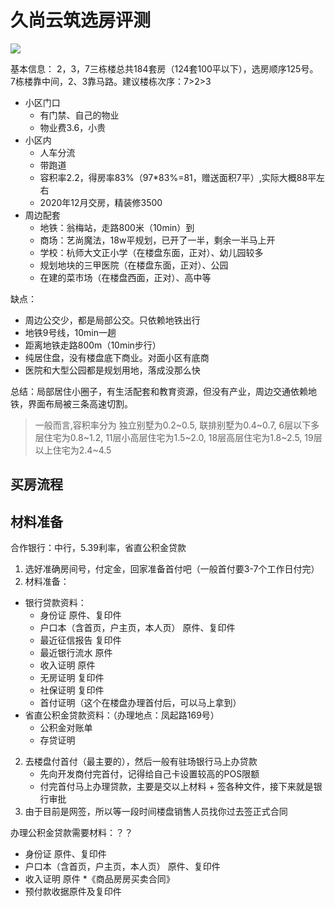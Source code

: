 # 久尚云筑选房评测

![](https://pic2.zhimg.com/80/v2-6d8c8cb6950532112979175516fee3ed_hd.jpg)

基本信息：
2，3，7三栋楼总共184套房（124套100平以下），选房顺序125号。
7栋楼靠中间，2、3靠马路。建议楼栋次序：7>2>3

* 小区门口
    * 有门禁、自己的物业
    * 物业费3.6，小贵
* 小区内
    * 人车分流
    * 带跑道
    * 容积率2.2，得房率83%（97*83%=81，赠送面积7平）,实际大概88平左右
    * 2020年12月交房，精装修3500
* 周边配套
    * 地铁：翁梅站，走路800米（10min）到
    * 商场：艺尚魔法，18w平规划，已开了一半，剩余一半马上开
    * 学校：杭师大文正小学（在楼盘东面，正对）、幼儿园较多
    * 规划地块的三甲医院（在楼盘东面，正对）、公园
    * 在建的菜市场（在楼盘西面，正对）、高中等

缺点：
* 周边公交少，都是局部公交。只依赖地铁出行
* 地铁9号线，10min一趟
* 距离地铁走路800m（10min步行）
* 纯居住盘，没有楼盘底下商业。对面小区有底商
* 医院和大型公园都是规划用地，落成没那么快

总结：局部居住小圈子，有生活配套和教育资源，但没有产业，周边交通依赖地铁，界面布局被三条高速切割。



> 一般而言,容积率分为 独立别墅为0.2~0.5, 联排别墅为0.4~0.7, 6层以下多层住宅为0.8~1.2, 11层小高层住宅为1.5~2.0, 18层高层住宅为1.8~2.5, 19层以上住宅为2.4~4.5

## 买房流程

## 材料准备

合作银行：中行，5.39利率，省直公积金贷款

1. 选好准确房间号，付定金，回家准备首付吧（一般首付要3-7个工作日付完）
1. 材料准备：
* 银行贷款资料：
    * 身份证 原件、复印件
    * 户口本（含首页，户主页，本人页） 原件、复印件
    * 最近征信报告 复印件
    * 最近银行流水 原件
    * 收入证明 原件
    * 无房证明 复印件
    * 社保证明 复印件
    * 首付证明（这个在楼盘办理首付后，可以马上拿到）
* 省直公积金贷款资料：（办理地点：凤起路169号）
    * 公积金对账单
    * 存贷证明
2. 去楼盘付首付（最主要的），然后一般有驻场银行马上办贷款
    * 先向开发商付完首付，记得给自己卡设置较高的POS限额
    * 付完首付马上办理贷款，主要是交以上材料 + 签各种文件，接下来就是银行审批
3. 由于目前是网签，所以等一段时间楼盘销售人员找你过去签正式合同

办理公积金贷款需要材料：？？
* 身份证 原件、复印件
* 户口本（含首页，户主页，本人页） 原件、复印件
* 收入证明 原件
*《商品房房买卖合同》
* 预付款收据原件及复印件